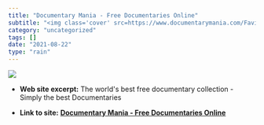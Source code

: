 ```yaml
---
title: "Documentary Mania - Free Documentaries Online"
subtitle: "<img class='cover' src=https://www.documentarymania.com/Favicons/social-logo.png>"
category: "uncategorized"
tags: []
date: "2021-08-22"
type: "rain"
---
```

<img class="cover" src=https://www.documentarymania.com/Favicons/social-logo.png>



* **Web site excerpt:** The world's best free documentary collection - Simply the best Documentaries

* **Link to site:** **[Documentary Mania - Free Documentaries Online](https://www.documentarymania.com/home.php)**